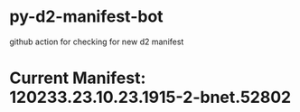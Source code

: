 # py-d2-manifest-bot
github action for checking for new d2 manifest

# Current Manifest: 120233.23.10.23.1915-2-bnet.52802